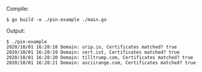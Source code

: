 Compile:

    $ go build -o ./pin-example ./main.go

Output:

    $ ./pin-example
    2020/10/01 16:28:18 Domain: urip.io, Certificates matched? true
    2020/10/01 16:28:19 Domain: cert.ist, Certificates matched? true
    2020/10/01 16:28:20 Domain: tilltrump.com, Certificates matched? true
    2020/10/01 16:28:21 Domain: asciirange.com, Certificates matched? true
